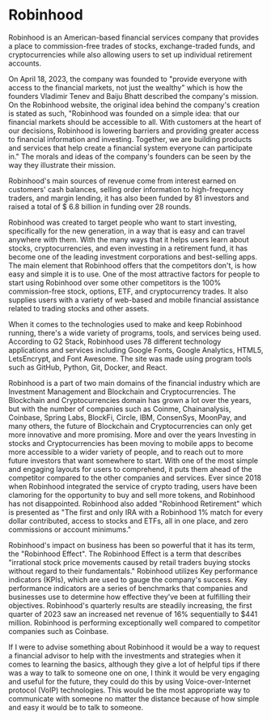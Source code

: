 # Robinhood
Robinhood is an American-based financial services company that provides a place to commission-free trades of stocks, exchange-traded funds, and cryptocurrencies while also allowing users to set up individual retirement accounts.

On April 18, 2023, the company was founded to "provide everyone with access to the financial markets, not just the wealthy" which is how the founders Vladimir Tenev and Baiju Bhatt described the company's mission. On the Robinhood website, the original idea behind the company's creation is stated as such, "Robinhood was founded on a simple idea: that our financial markets should be accessible to all. With customers at the heart of our decisions, Robinhood is lowering barriers and providing greater access to financial information and investing. Together, we are building products and services that help create a financial system everyone can participate in." The morals and ideas of the company's founders can be seen by the way they illustrate their mission.
 
Robinhood's main sources of revenue come from interest earned on customers' cash balances, selling order information to high-frequency traders, and margin lending, it has also been funded by 81 investors and raised a total of $ 6.8 billion in funding over 28 rounds. 

Robinhood was created to target people who want to start investing, specifically for the new generation, in a way that is easy and can travel anywhere with them. With the many ways that it helps users learn about stocks, cryptocurrencies, and even investing in a retirement fund, it has become one of the leading investment corporations and best-selling apps. The main element that Robinhood offers that the competitors don't, is how easy and simple it is to use. One of the most attractive factors for people to start using Robinhood over some other competitors is the 100% commission-free stock, options, ETF, and cryptocurrency trades. It also supplies users with a variety of web-based and mobile financial assistance related to trading stocks and other assets.

When it comes to the technologies used to make and keep Robinhood running, there's a wide variety of programs, tools, and services being used. According to G2 Stack, Robinhood uses 78 different technology applications and services including Google Fonts, Google Analytics, HTML5, LetsEncrypt, and Font Awesome. The site was made using program tools such as GitHub, Python, Git, Docker, and React.

Robinhood is a part of two main domains of the financial industry which are Investment Management and Blockchain and Cryptocurrencies. The Blockchain and Cryptocurrencies domain has grown a lot over the years, but with the number of companies such as Coinme, Chainanalysis, Coinbase, Spring Labs, BlockFi, Circle, IBM, ConsenSys, MoonPay, and many others, the future of Blockchain and Cryptocurrencies can only get more innovative and more promising. More and over the years Investing in stocks and Cryptocurrencies has been moving to mobile apps to become more accessible to a wider variety of people, and to reach out to more future investors that want somewhere to start. With one of the most simple and engaging layouts for users to comprehend, it puts them ahead of the competitor compared to the other companies and services. Ever since 2018 when Robinhood integrated the service of crypto trading, users have been clamoring for the opportunity to buy and sell more tokens, and Robinhood has not disappointed. Robinhood also added "Robinhood Retirement" which is presented as "The first and only IRA with a Robinhood 1% match for every dollar contributed, access to stocks and ETFs, all in one place, and zero commissions or account minimums." 

Robinhood's impact on business has been so powerful that it has its term, the "Robinhood Effect". The Robinhood Effect is a term that describes "irrational stock price movements caused by retail traders buying stocks without regard to their fundamentals." Robinhood utilizes Key performance indicators (KPIs), which are used to gauge the company's success. Key performance indicators are a series of benchmarks that companies and businesses use to determine how effective they’ve been at fulfilling their objectives. Robinhood's quarterly results are steadily increasing, the first quarter of 2023 saw an increased net revenue of 16% sequentially to $441 million. Robinhood is performing exceptionally well compared to competitor companies such as Coinbase.

If I were to advise something about Robinhood it would be a way to request a financial advisor to help with the investments and strategies when it comes to learning the basics, although they give a lot of helpful tips if there was a way to talk to someone one on one, I think it would be very engaging and useful for the future, they could do this by using Voice-over-Internet protocol (VoIP) technologies. This would be the most appropriate way to communicate with someone no matter the distance because of how simple and easy it would be to talk to someone.
